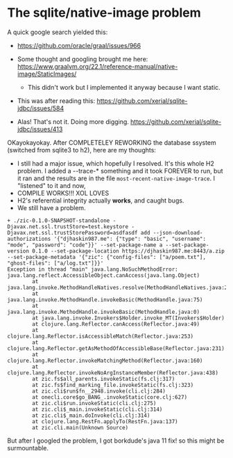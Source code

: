 # The sqlite/native-image problem

A quick google search yielded this:

  - https://github.com/oracle/graal/issues/966

  - Some thought and googling brought me here: https://www.graalvm.org/22.1/reference-manual/native-image/StaticImages/
    - This didn't work but I implemented it anyway because I want static.
  - This was after reading this: https://github.com/xerial/sqlite-jdbc/issues/584
  - Alas! That's not it. Doing more digging. https://github.com/xerial/sqlite-jdbc/issues/413


OKayokayokay. After COMPLETELEY REWORKING the database ssystem (switched from sqlite3 to h2), here are my thoughts:

- I still had a major issue, which hopefully I resolved. It's this whole H2
  problem. I added a --trace-* something and it took FOREVER to run, but it ran
  and the results are in the file `most-recent-native-image-trace`. I
  "listened" to it and now,
- COMPILE WORKS!!! XOL LOVES
- H2's referential integrity actually **works**, and caught bugs.
- We still have a problem.

```
+ ./zic-0.1.0-SNAPSHOT-standalone -Djavax.net.ssl.trustStore=test.keystore -Djavax.net.ssl.trustStorePassword=asdfasdf add --json-download-authorizations '{"djhaskin987.me": {"type": "basic", "username": "mode", "password": "code"}}' --set-package-name a --set-package-version 0.1.0 --set-package-location https://djhaskin987.me:8443/a.zip --set-package-metadata '{"zic": {"config-files": ["a/poem.txt"], "ghost-files": ["a/log.txt"]}}'
Exception in thread "main" java.lang.NoSuchMethodError: java.lang.reflect.AccessibleObject.canAccess(java.lang.Object)
        at java.lang.invoke.MethodHandleNatives.resolve(MethodHandleNatives.java:230)
        at java.lang.invoke.MethodHandle.invokeBasic(MethodHandle.java:75)
        at java.lang.invoke.MethodHandle.invokeBasic(MethodHandle.java:0)
        at java.lang.invoke.Invokers$Holder.invoke_MT(Invokers$Holder)
        at clojure.lang.Reflector.canAccess(Reflector.java:49)
        at clojure.lang.Reflector.isAccessibleMatch(Reflector.java:253)
        at clojure.lang.Reflector.getAsMethodOfAccessibleBase(Reflector.java:231)
        at clojure.lang.Reflector.invokeMatchingMethod(Reflector.java:160)
        at clojure.lang.Reflector.invokeNoArgInstanceMember(Reflector.java:438)
        at zic.fs$all_parents.invokeStatic(fs.clj:317)
        at zic.fs$find_marking_file.invokeStatic(fs.clj:323)
        at zic.cli$run$fn__2948.invoke(cli.clj:284)
        at onecli.core$go_BANG_.invokeStatic(core.clj:627)
        at zic.cli$run.invokeStatic(cli.clj:275)
        at zic.cli$_main.invokeStatic(cli.clj:314)
        at zic.cli$_main.doInvoke(cli.clj:314)
        at clojure.lang.RestFn.applyTo(RestFn.java:137)
        at zic.cli.main(Unknown Source)
```

But after I googled the problem, I got borkdude's java 11 fix! so this might be surmountable.


